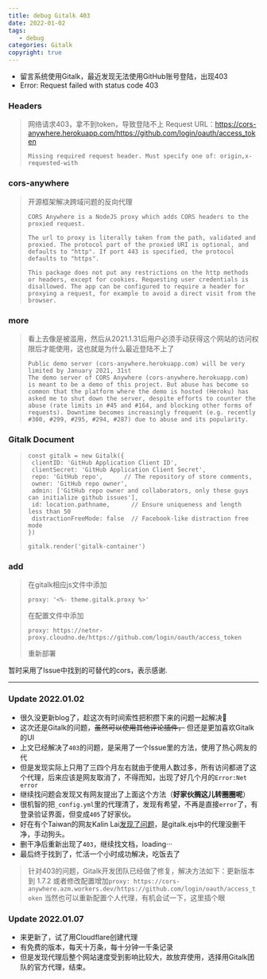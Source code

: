 ```yaml
---
title: debug Gitalk 403
date: 2022-01-02
tags: 
   - debug
categories: Gitalk
copyright: true
---
```


- 留言系统使用Gitalk，最近发现无法使用GitHub账号登陆，出现403
- Error: Request failed with status code 403

### Headers ###

> 网络请求403，拿不到token，导致登陆不上
> Request URL：<https://cors-anywhere.herokuapp.com/https://github.com/login/oauth/access_token>
>
> ``` None
> Missing required request header. Must specify one of: origin,x-requested-with
> ```

<!--more-->

### cors-anywhere ###

> 开源框架解决跨域问题的反向代理
>
>``` None
> CORS Anywhere is a NodeJS proxy which adds CORS headers to the proxied request.
>
> The url to proxy is literally taken from the path, validated and proxied. The protocol part of the proxied URI is optional, and defaults to "http". If port 443 is specified, the protocol defaults to "https".
>
> This package does not put any restrictions on the http methods or headers, except for cookies. Requesting user credentials is disallowed. The app can be configured to require a header for proxying a request, for example to avoid a direct visit from the browser.
>```

### more ###

> 看上去像是被滥用，然后从2021.1.31后用户必须手动获得这个网站的访问权限后才能使用，这也就是为什么最近登陆不上了
>
> ``` None
> Public demo server (cors-anywhere.herokuapp.com) will be very limited by January 2021, 31st
> The demo server of CORS Anywhere (cors-anywhere.herokuapp.com) is meant to be a demo of this project. But abuse has become so common that the platform where the demo is hosted (Heroku) has asked me to shut down the server, despite efforts to counter the abuse (rate limits in #45 and #164, and blocking other forms of requests). Downtime becomes increasingly frequent (e.g. recently #300, #299, #295, #294, #287) due to abuse and its popularity.
> ```
>

### Gitalk Document ###

>``` None
>const gitalk = new Gitalk({
>  clientID: 'GitHub Application Client ID',
>  clientSecret: 'GitHub Application Client Secret',
>  repo: 'GitHub repo',      // The repository of store comments,
>  owner: 'GitHub repo owner',
>  admin: ['GitHub repo owner and collaborators, only these guys can initialize github issues'],
>  id: location.pathname,      // Ensure uniqueness and length less than 50
>  distractionFreeMode: false  // Facebook-like distraction free mode
>})
>
>gitalk.render('gitalk-container')
>```

### add ###

> 在gitalk相应js文件中添加
>
> ``` None
> proxy: '<%- theme.gitalk.proxy %>'
> ```
>
> 在配置文件中添加
>
> ``` None
> proxy: https://netnr-proxy.cloudno.de/https://github.com/login/oauth/access_token
> 
> ```
>
> 重新部署

暂时采用了Issue中找到的可替代的cors，表示感谢.

----------

### Update 2022.01.02 ###

- 很久没更新blog了，趁这次有时间索性把积攒下来的问题一起解决:wave:
- 这次还是Gitalk的问题，~~虽然可以使用其他评论插件，~~ 但还是更加喜欢Gitalk的UI
- 上文已经解决了`403`的问题，是采用了一个Issue里的方法，使用了热心网友的代
- 但是发现实际上只用了三四个月左右就由于使用人数过多，所有访问都进了这个代理，后来应该是网友取消了，不得而知，出现了好几个月的`Error:Net error`
- 继续找问题会发现又有网友提出了上面这个方法（**好家伙搁这儿转圈圈呢**）
- 很机智的把`_config.yml`里的代理清了，发现有希望，不再是直接`error`了，有登录验证界面，但变成`405`了好家伙。
- 好在有个Taiwan的网友Kalin Lai[发现了问题][1]，是gitalk.ejs中的代理没删干净，手动狗头。
- 删干净后重新出现了`403`，继续找文档，loading···
- 最后终于找到了，忙活一个小时成功解决，吃饭去了

> 针对403的问题，Gitalk开发团队已经做了修复，解决方法如下：更新版本到 1.7.2 或者修改配置增加`proxy: https://cors-anywhere.azm.workers.dev/https://github.com/login/oauth/access_token`
> 当然也可以重新配置个人代理，有机会试一下，这里插个眼

### Update 2022.01.07 ###

- 来更新了，试了用Cloudflare创建代理
- 有免费的版本，每天十万条，每十分钟一千条记录
- 但是发现代理后整个网站速度受到影响比较大，故放弃使用，选择用Gitalk团队的官方代理，结束。

[1]:https://github.com/gitalk/gitalk/issues/437
